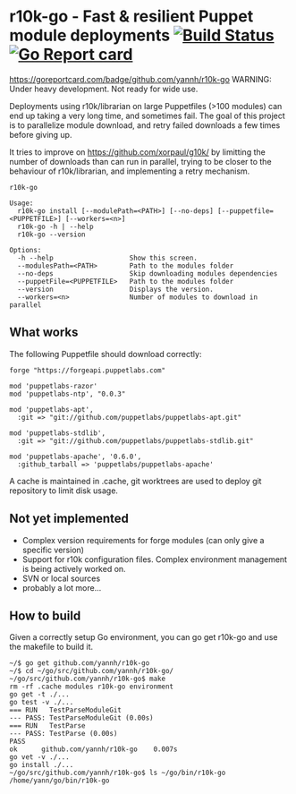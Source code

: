 # r10k-go - Fast &amp; resilient Puppet module deployments  [![Build Status](https://travis-ci.org/yannh/r10k-go.svg?branch=master)](https://travis-ci.org/yannh/r10k-go) [![Go Report card](https://goreportcard.com/badge/github.com/yannh/r10k-go)](https://goreportcard.com/report/github.com/yannh/r10k-go)

https://goreportcard.com/badge/github.com/yannh/r10k-go
WARNING: Under heavy development. Not ready for wide use.

Deployments using r10k/librarian on large Puppetfiles (>100 modules) can end up taking a very long time, and sometimes fail. The goal of this project is to parallelize module download, and retry failed downloads a few times before giving up.

It tries to improve on https://github.com/xorpaul/g10k/ by limitting the number of downloads than can run in parallel, trying to be closer to the behaviour of r10k/librarian, and implementing a retry mechanism.

```
r10k-go

Usage:
  r10k-go install [--modulePath=<PATH>] [--no-deps] [--puppetfile=<PUPPETFILE>] [--workers=<n>]
  r10k-go -h | --help
  r10k-go --version

Options:
  -h --help                   Show this screen.
  --modulesPath=<PATH>        Path to the modules folder
  --no-deps                   Skip downloading modules dependencies
  --puppetFile=<PUPPETFILE>   Path to the modules folder
  --version                   Displays the version.
  --workers=<n>               Number of modules to download in parallel
```

## What works

The following Puppetfile should download correctly:

```
forge "https://forgeapi.puppetlabs.com"

mod 'puppetlabs-razor'
mod 'puppetlabs-ntp', "0.0.3"

mod 'puppetlabs-apt',
  :git => "git://github.com/puppetlabs/puppetlabs-apt.git"

mod 'puppetlabs-stdlib',
  :git => "git://github.com/puppetlabs/puppetlabs-stdlib.git"

mod 'puppetlabs-apache', '0.6.0',
  :github_tarball => 'puppetlabs/puppetlabs-apache'
```

A cache is maintained in .cache, git worktrees are used to deploy git repository to limit disk usage.

## Not yet implemented

* Complex version requirements for forge modules (can only give a specific version)
* Support for r10k configuration files. Complex environment management is being actively worked on.
* SVN or local sources
* probably a lot more...

## How to build

Given a correctly setup Go environment, you can go get r10k-go and use the makefile to build it.

```
~/$ go get github.com/yannh/r10k-go
~/$ cd ~/go/src/github.com/yannh/r10k-go/
~/go/src/github.com/yannh/r10k-go$ make
rm -rf .cache modules r10k-go environment
go get -t ./...
go test -v ./...
=== RUN   TestParseModuleGit
--- PASS: TestParseModuleGit (0.00s)
=== RUN   TestParse
--- PASS: TestParse (0.00s)
PASS
ok  	github.com/yannh/r10k-go	0.007s
go vet -v ./...
go install ./...
~/go/src/github.com/yannh/r10k-go$ ls ~/go/bin/r10k-go
/home/yann/go/bin/r10k-go
```

